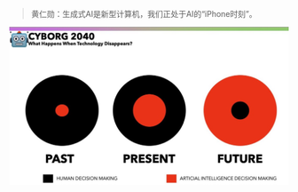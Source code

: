 > 黄仁勋：生成式AI是新型计算机，我们正处于AI的“iPhone时刻”。



![image-20230322124739413](./assets/image-20230322124739413.png)
